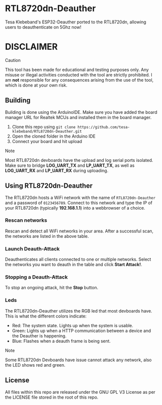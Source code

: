 # RTL8720dn-Deauther
Tesa Klebeband's ESP32-Deauther ported to the RTL8720dn, allowing users to deauthenticate on 5Ghz now!
# DISCLAIMER
>[!CAUTION]
>This tool has been made for educational and testing purposes only. Any misuse or illegal activities conducted with the tool are strictly prohibited. I am **not** responsible for any consequences arising from the use of the tool, which is done at your own risk.
## Building
Building is done using the ArduinoIDE. Make sure you have added the board manager URL for Realtek MCUs and installed them in the board manager.
1) Clone this repo using `git clone https://github.com/tesa-klebeband/RTL8720dn-Deauther.git`
2) Open the cloned folder in the Arduino IDE
3) Connect your board and hit upload
>[!NOTE]
>Most RTL8720dn devboards have the upload and log serial ports isolated. Make sure to bridge **LOG_UART_TX** and **LP_UART_TX**, as well as **LOG_UART_RX** and **LP_UART_RX** during uploading.

## Using RTL8720dn-Deauther
The RTL8720dn hosts a WiFi network with the name of `RTL8720dn-Deauther` and a password of `0123456789`. Connect to this network and type the IP of your RTL8720dn (typically **192.168.1.1**) into a webbrowser of a choice.
### Rescan networks
Rescan and detect all WiFi networks in your area. After a successful scan, the networks are listed in the above table.
### Launch Deauth-Attack
Deauthenticates all clients connected to one or multiple networks. Select the networks you want to deauth in the table and click **Start Attack!**.
### Stopping a Deauth-Attack
To stop an ongoing attack, hit the **Stop** button.
### Leds
The RTL8720dn-Deauther utilizes the RGB led that most devboards have. This is what the different colors indicate:
* Red: The system state. Lights up when the system is usable.
* Green: Lights up when a HTTP communication between a device and the Deauther is happening.
* Blue: Flashes when a deauth frame is being sent.
>[!NOTE]
>Some RTL8720dn Devboards have issue cannot attack any network, also the LED shows red and green.
## License
All files within this repo are released under the GNU GPL V3 License as per the LICENSE file stored in the root of this repo.

